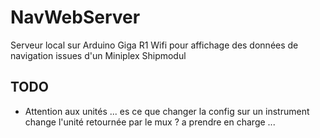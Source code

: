 # NavWebServer
Serveur local sur Arduino Giga R1 Wifi pour affichage des données de navigation issues d'un Miniplex Shipmodul



## TODO

- Attention aux unités ... es ce que changer la config sur un instrument change l'unité retournée par le mux ? a prendre en charge ...